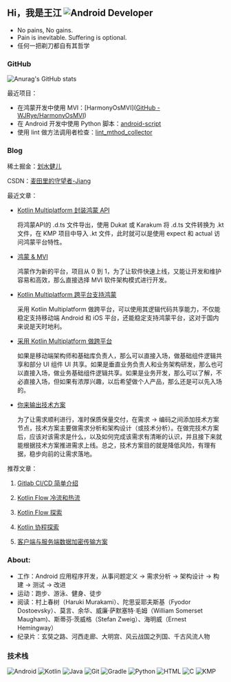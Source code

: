 ## Hi，我是王江 ![Android Developer](https://img.shields.io/badge/Android_Developer-green?style=flat&logo=android)

* No pains, No gains.
* Pain is inevitable. Suffering is optional.
* 任何一把剃刀都自有其哲学

### GitHub

![Anurag's GitHub stats](https://github-readme-stats.vercel.app/api?username=WJRye&bg_color=30,C2FFD8,465EFB&title_color=fff&text_color=fff)

最近项目：

- 在鸿蒙开发中使用 MVI：[HarmonyOsMVI]([GitHub - WJRye/HarmonyOsMVI](https://github.com/WJRye/HarmonyOsMVI))
- 在 Android 开发中使用 Python 脚本：[android-script](https://github.com/WJRye/android-script)
- 使用 lint 做方法调用者检查：[lint_mthod_collector](https://github.com/WJRye/lint_mthod_collector)

### Blog

稀土掘金：[划水健儿](https://juejin.cn/user/2568903598027885/posts)

CSDN：[麦田里的守望者-Jiang](https://blog.csdn.net/wangjiang_qianmo?type=blog)


最近文章：

* [Kotlin Multiplatform 封装鸿蒙 API](https://juejin.cn/post/7444562650917142528)
  
  将鸿蒙API的 .d.ts 文件导出，使用 Dukat 或 Karakum 将 .d.ts 文件转换为 .kt 文件，在 KMP 项目中导入 .kt 文件，此时就可以是使用 expect 和 actual 访问鸿蒙平台特性。

* [鸿蒙 & MVI](https://juejin.cn/post/7401464779128586280)
  
  鸿蒙作为新的平台，项目从 0 到 1，为了让软件快速上线，又能让开发和维护容易和高效，那么直接选择 MVI 软件架构模式进行开发。

* [Kotlin Multiplatform 跨平台支持鸿蒙](https://juejin.cn/post/7379059228105621556)
  
   采用 Kotlin Multiplatform 做跨平台，可以使用其逻辑代码共享能力，不仅能稳定支持移动端 Android 和 iOS 平台，还能稳定支持鸿蒙平台，这对于国内来说是天时地利。

* [采用 Kotlin Multiplatform 做跨平台](https://juejin.cn/post/7375586227984711689)
  
   如果是移动端架构师和基础库负责人，那么可以直接入场，做基础组件逻辑共享和部分 UI 组件  UI 共享。如果是垂直业务负责人和业务架构研发，那么也可以直接入场，做业务基础组件逻辑共享。如果是业务开发，那么可以了解，不必直接入场，但如果有浓厚兴趣，以后希望做个人产品，那么还是可以先入场的。

* [你来输出技术方案](https://juejin.cn/post/7365003815508148265)
  
  为了让需求顺利进行，准时保质保量交付，在需求 → 编码之间添加技术方案节点，技术方案主要做需求分析和架构设计（或技术分析）。在做完技术方案后，应该对该需求是什么，以及如何完成该需求有清晰的认识，并且接下来就能根据技术方案推进需求上线。总之，技术方案目的就是降低风险，有理有据，稳步向前的让需求落地。

推荐文章：

1. [Gitlab CI/CD 简单介绍](https://juejin.cn/post/7236523661707624507)

2. [Kotlin Flow 冷流和热流](https://juejin.cn/post/7217601930917969957)

3. [Kotlin Flow 探索](https://juejin.cn/post/7187586519534829623)

4. [Kotlin 协程探索](https://juejin.cn/post/7184628421010391095)

5. [客户端与服务端数据加密传输方案](https://juejin.cn/post/7146386827522342948)

### About:

- 工作：Android 应用程序开发，从事问题定义 → 需求分析 → 架构设计 → 构建 → 测试 → 改进
- 运动：跑步、游泳、健身、徒步
- 阅读：村上春树（Haruki Murakami）、陀思妥耶夫斯基（Fyodor Dostoevsky）、莫言、余华、威廉·萨默塞特·毛姆（William Somerset Maugham)、斯蒂芬·茨威格（Stefan Zweig）、海明威（Ernest Hemingway）
- 纪录片：玄奘之路、河西走廊、大明宫、风云战国之列国、千古风流人物

### 技术栈

![Android](https://img.shields.io/badge/Android-Expert-green?style=for-the-badge&logo=android)
![Kotlin](https://img.shields.io/badge/Kotlin-Advanced-blue?style=for-the-badge&logo=kotlin)
![Java](https://img.shields.io/badge/Java-Advanced-blue?style=for-the-badge&logo=java)
![Git](https://img.shields.io/badge/Git-Advanced-blue?style=for-the-badge&logo=git)
![Gradle](https://img.shields.io/badge/Gradle-Advanced-blue?style=for-the-badge&logo=gradle)
![Python](https://img.shields.io/badge/Python-Intermediate-yellow?style=for-the-badge&logo=python)
![HTML](https://img.shields.io/badge/HTML-Intermediate-yellow?style=for-the-badge&logo=html5)
![C](https://img.shields.io/badge/C-Beginner-orange?style=for-the-badge&logo=c)
![KMP](https://img.shields.io/badge/KMP-Beginner-orange?style=for-the-badge&logo=kmp)


